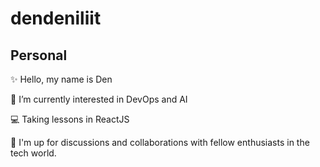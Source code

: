 # dendeniliit
## Personal

✨ Hello, my name is Den 
  
💭 I’m currently interested in DevOps and AI 
  
💻 Taking lessons in ReactJS 
  
🤝 I'm up for discussions and collaborations with fellow enthusiasts in the tech world. 

